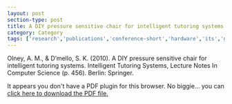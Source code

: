 ```yaml
---
layout: post
section-type: post
title: A DIY pressure sensitive chair for intelligent tutoring systems
category: Category
tags: ['research','publications','conference-short','hardware','its','guru','education-research']
---
```

Olney, A. M., & D’mello, S. K. (2010). A DIY pressure sensitive chair for intelligent tutoring systems. Intelligent Tutoring Systems, Lecture Notes In Computer Science (p. 456). Berlin: Springer. 

<object data="https://blogs.memphis.edu/aolney/files/2019/10/olney_itsdemo2010.pdf" type="application/pdf" width="100%" height="600px">
 
  <p>It appears you don't have a PDF plugin for this browser.
  No biggie... you can <a href="https://blogs.memphis.edu/aolney/files/2019/10/olney_itsdemo2010.pdf">click here to
  download the PDF file.</a></p>
  
</object>

